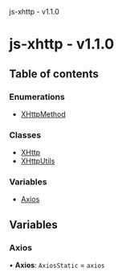 js-xhttp - v1.1.0

# js-xhttp - v1.1.0

## Table of contents

### Enumerations

- [XHttpMethod](enums/XHttpMethod.md)

### Classes

- [XHttp](classes/XHttp.md)
- [XHttpUtils](classes/XHttpUtils.md)

### Variables

- [Axios](README.md#axios)

## Variables

### Axios

• **Axios**: `AxiosStatic` = `axios`

